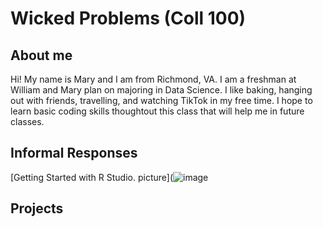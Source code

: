 # Wicked Problems (Coll 100)
## About me
Hi! My name is Mary and I am from Richmond, VA. I am a freshman at William and Mary plan on majoring in Data Science. I like baking, hanging out with friends, travelling, and watching TikTok in my free time. I hope to learn basic coding skills thoughtout this class that will help me in future classes.
## Informal Responses
[Getting Started with R Studio. picture](![image](https://user-images.githubusercontent.com/89928092/132270339-39e76407-0d2b-4637-8685-782145d839d9.png) 
## Projects
